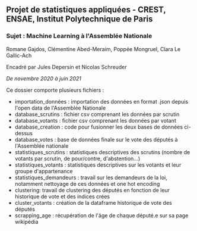 ## Projet de statistiques appliquées - CREST, ENSAE, Institut Polytechnique de Paris
### Sujet : Machine Learning à l'Assemblée Nationale

Romane Gajdos, Clémentine Abed-Meraim, Poppée Mongruel, Clara Le Gallic-Ach
 
Encadré par Jules Depersin et Nicolas Schreuder

*De novembre 2020 à juin 2021*
 



Ce dossier comporte plusieurs fichiers : 
  - importation_données : importation des données en format .json depuis l'open data de l'Assemblée Nationale
  - database_scrutins : fichier csv comprenant les données par scrutin
  - database_votants : fichier csv comprenant les données par votant
  - database_creation : code pour fusionner les deux bases de données ci-dessus
  - database_votes : base de données finale sur le vote des députés à l'Assemblée nationale
  - statistiques_scrutins : statistiques descriptives des scrutins (nombre de votants par scrutin, de pour/contre, d'abstention...)
  - statistiques_votants : statistiques descriptives sur les votants et leur groupe d'appartenance 
  - statistiques_demandeurs : travail sur les demandeurs de la loi, notamment nettoyage de ces données et one hot encoding 
  - clustering: travail de clustering des députés en fonction de leur historique de vote et des indices crées 
  - cluster_votants : création de la dataframe historique de vote des députés
  - scrapping_age : récupération de l'âge de chaque député.e sur sa page wikipédia
